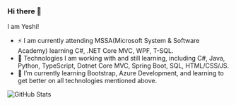 ### Hi there 👋
I am Yeshi!

- ⚡ I am currently attending MSSA(Microsoft System & Software Academy) learning C#, .NET Core MVC, WPF, T-SQL. 
- 🔭 Technologies I am working with and still learning, including C#, Java, Python, TypeScript, Dotnet Core MVC, Spring Boot, SQL, HTML/CSS/JS. 
- 🌱 I’m currently learning Bootstrap, Azure Development, and learning to get better on all technologies mentioned above. 


![GitHub Stats](https://github-readme-stats.vercel.app/api?username=akyeshi&theme=tokyonight)



<!--

•choose different themes for GitHub Stats
![GitHub Stats](https://github-readme-stats.vercel.app/api?username=akyeshi&theme=radical)

•default GitHub Stats
![Yeshi's github stats](https://github-readme-stats.vercel.app/api?username=akyeshi)

•pick color of your choice
![GitHub Stats](https://github-readme-stats.vercel.app/api?username=akyeshi&&show-icons=true&title_color=ffffff&icon_color=bb2acf&text_color=daf7dc&bg_color=191919)

•top language list using css bar 
[![Top Langs](https://github-readme-stats.vercel.app/api/top-langs/?username=akyeshi)](https://github.com/akyeshi/github-readme-stats)

•pin upto 6 repo using editable README file for the GitHub overview page 
[![Dev.to](https://github-readme-stats.vercel.app/api/pin/?username=thepracticaldev&repo=dev.to)](https://github.com/thepracticaldev/dev.to)

•theme lists: https://github.com/anuraghazra/github-readme-stats/tree/master/themes
merko, radical, tokyonight, highcontrast, prussian, chartreuse-dark, gotham, blueberry, github_dark

-->
